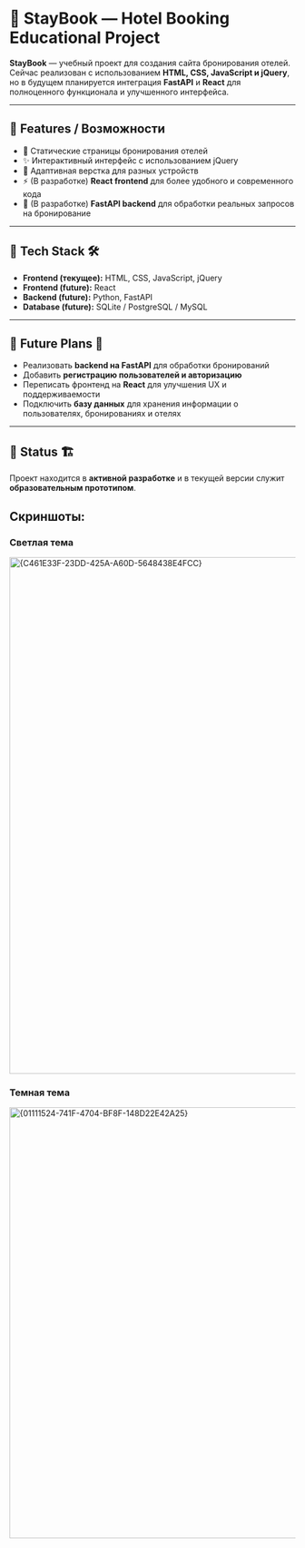 # 🏨 StayBook — Hotel Booking Educational Project

**StayBook** — учебный проект для создания сайта бронирования отелей.
Сейчас реализован с использованием **HTML, CSS, JavaScript и jQuery**, но в будущем планируется интеграция **FastAPI** и **React** для полноценного функционала и улучшенного интерфейса.

---

## 🔹 Features / Возможности

* 📄 Статические страницы бронирования отелей
* ✨ Интерактивный интерфейс с использованием jQuery
* 📱 Адаптивная верстка для разных устройств
* ⚡ (В разработке) **React frontend** для более удобного и современного кода
* 🔧 (В разработке) **FastAPI backend** для обработки реальных запросов на бронирование

---

## 🔹 Tech Stack 🛠

* **Frontend (текущее):** HTML, CSS, JavaScript, jQuery
* **Frontend (future):** React
* **Backend (future):** Python, FastAPI
* **Database (future):** SQLite / PostgreSQL / MySQL

---

## 🔹 Future Plans 🚀

* Реализовать **backend на FastAPI** для обработки бронирований
* Добавить **регистрацию пользователей и авторизацию**
* Переписать фронтенд на **React** для улучшения UX и поддерживаемости
* Подключить **базу данных** для хранения информации о пользователях, бронированиях и отелях

---

## 🔹 Status 🏗

Проект находится в **активной разработке** и в текущей версии служит **образовательным прототипом**.

## Скриншоты:
### Светлая тема
<img width="1900" height="911" alt="{C461E33F-23DD-425A-A60D-5648438E4FCC}" src="https://github.com/user-attachments/assets/7e4e95a8-73bb-4bd0-98d0-3ef15e75f841" />

### Темная тема
<img width="1901" height="760" alt="{01111524-741F-4704-BF8F-148D22E42A25}" src="https://github.com/user-attachments/assets/7cc16fb2-c343-4792-9c69-a7a1ab36babf" />

